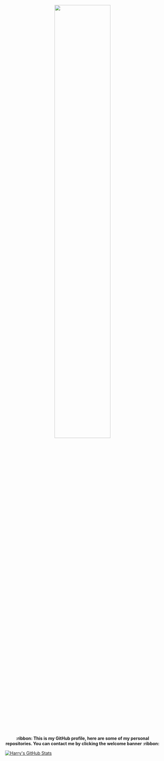<p align="center"><a name="top" href="https://facebook.com/hrry.elrc/"><img width="60%" src="https://i.ibb.co/kB9zNSP/welcome.gif"></a></p>

##  
<p align="center"><b>:ribbon: This is my GitHub profile, here are some of my personal repositories. You can contact me by clicking the welcome banner :ribbon:</b></p>

[![Harry's GitHub Stats](https://github-readme-stats.vercel.app/api?username=owl4ce&show_icons=true&)](https://github.com/owl4ce)

<!--
[![Harry's Top Langs](https://github-readme-stats.vercel.app/api/top-langs/?username=owl4ce&hide=html&theme=tokyonight)](https://github.com/owl4ce)

### Hi there 👋
**owl4ce/owl4ce** is a ✨ _special_ ✨ repository because its `README.md` (this file) appears on your GitHub profile.

Here are some ideas to get you started:

- 🔭 I’m currently working on ...
- 🌱 I’m currently learning ...
- 👯 I’m looking to collaborate on ...
- 🤔 I’m looking for help with ...
- 💬 Ask me about ...
- 📫 How to reach me: ...
- 😄 Pronouns: ...
- ⚡ Fun fact: ...
-->
